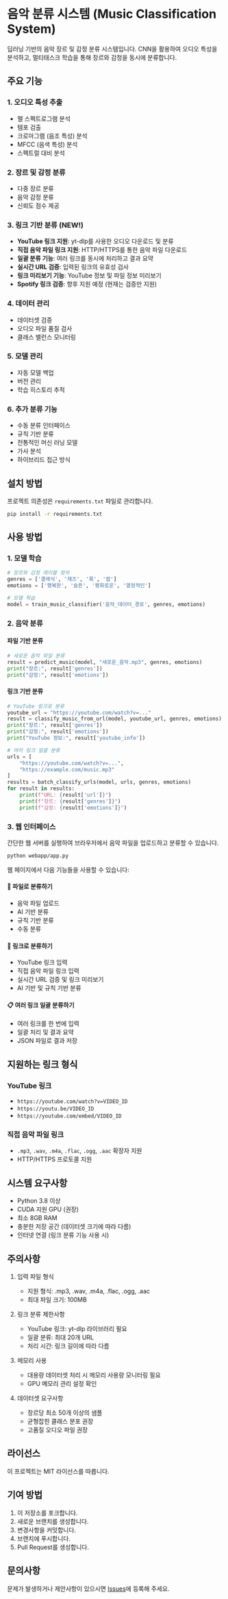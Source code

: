 # 음악 분류 시스템 (Music Classification System)

딥러닝 기반의 음악 장르 및 감정 분류 시스템입니다. CNN을 활용하여 오디오 특성을 분석하고, 멀티태스크 학습을 통해 장르와 감정을 동시에 분류합니다.

## 주요 기능

### 1. 오디오 특성 추출
- 멜 스펙트로그램 분석
- 템포 검출
- 크로마그램 (음조 특성) 분석
- MFCC (음색 특성) 분석
- 스펙트럴 대비 분석

### 2. 장르 및 감정 분류
- 다중 장르 분류
- 음악 감정 분류
- 신뢰도 점수 제공

### 3. 링크 기반 분류 (NEW!)
- **YouTube 링크 지원**: yt-dlp를 사용한 오디오 다운로드 및 분류
- **직접 음악 파일 링크 지원**: HTTP/HTTPS를 통한 음악 파일 다운로드
- **일괄 분류 기능**: 여러 링크를 동시에 처리하고 결과 요약
- **실시간 URL 검증**: 입력된 링크의 유효성 검사
- **링크 미리보기 기능**: YouTube 정보 및 파일 정보 미리보기
- **Spotify 링크 검증**: 향후 지원 예정 (현재는 검증만 지원)

### 4. 데이터 관리
- 데이터셋 검증
- 오디오 파일 품질 검사
- 클래스 밸런스 모니터링

### 5. 모델 관리
- 자동 모델 백업
- 버전 관리
- 학습 히스토리 추적

### 6. 추가 분류 기능
- 수동 분류 인터페이스
- 규칙 기반 분류
- 전통적인 머신 러닝 모델
- 가사 분석
- 하이브리드 접근 방식

## 설치 방법

프로젝트 의존성은 `requirements.txt` 파일로 관리합니다.

```bash
pip install -r requirements.txt
```

## 사용 방법

### 1. 모델 학습
```python
# 장르와 감정 레이블 정의
genres = ['클래식', '재즈', '록', '팝']
emotions = ['행복한', '슬픈', '평화로운', '열정적인']

# 모델 학습
model = train_music_classifier('음악_데이터_경로', genres, emotions)
```

### 2. 음악 분류

#### 파일 기반 분류
```python
# 새로운 음악 파일 분류
result = predict_music(model, "새로운_음악.mp3", genres, emotions)
print("장르:", result['genres'])
print("감정:", result['emotions'])
```

#### 링크 기반 분류
```python
# YouTube 링크로 분류
youtube_url = "https://youtube.com/watch?v=..."
result = classify_music_from_url(model, youtube_url, genres, emotions)
print("장르:", result['genres'])
print("감정:", result['emotions'])
print("YouTube 정보:", result['youtube_info'])

# 여러 링크 일괄 분류
urls = [
    "https://youtube.com/watch?v=...",
    "https://example.com/music.mp3"
]
results = batch_classify_urls(model, urls, genres, emotions)
for result in results:
    print(f"URL: {result['url']}")
    print(f"장르: {result['genres']}")
    print(f"감정: {result['emotions']}")
```

### 3. 웹 인터페이스

간단한 웹 서버를 실행하여 브라우저에서 음악 파일을 업로드하고 분류할 수 있습니다.

```bash
python webapp/app.py
```

웹 페이지에서 다음 기능들을 사용할 수 있습니다:

#### 📁 파일로 분류하기
- 음악 파일 업로드
- AI 기반 분류
- 규칙 기반 분류
- 수동 분류

#### 🔗 링크로 분류하기
- YouTube 링크 입력
- 직접 음악 파일 링크 입력
- 실시간 URL 검증 및 링크 미리보기
- AI 기반 및 규칙 기반 분류

#### 📋 여러 링크 일괄 분류하기
- 여러 링크를 한 번에 입력
- 일괄 처리 및 결과 요약
- JSON 파일로 결과 저장

## 지원하는 링크 형식

### YouTube 링크
- `https://youtube.com/watch?v=VIDEO_ID`
- `https://youtu.be/VIDEO_ID`
- `https://youtube.com/embed/VIDEO_ID`

### 직접 음악 파일 링크
- `.mp3`, `.wav`, `.m4a`, `.flac`, `.ogg`, `.aac` 확장자 지원
- HTTP/HTTPS 프로토콜 지원

## 시스템 요구사항

- Python 3.8 이상
- CUDA 지원 GPU (권장)
- 최소 8GB RAM
- 충분한 저장 공간 (데이터셋 크기에 따라 다름)
- 인터넷 연결 (링크 분류 기능 사용 시)

## 주의사항

1. 입력 파일 형식
   - 지원 형식: .mp3, .wav, .m4a, .flac, .ogg, .aac
   - 최대 파일 크기: 100MB

2. 링크 분류 제한사항
   - YouTube 링크: yt-dlp 라이브러리 필요
   - 일괄 분류: 최대 20개 URL
   - 처리 시간: 링크 길이에 따라 다름

3. 메모리 사용
   - 대용량 데이터셋 처리 시 메모리 사용량 모니터링 필요
   - GPU 메모리 관리 설정 확인

4. 데이터셋 요구사항
   - 장르당 최소 50개 이상의 샘플
   - 균형잡힌 클래스 분포 권장
   - 고품질 오디오 파일 권장

## 라이선스

이 프로젝트는 MIT 라이선스를 따릅니다.

## 기여 방법

1. 이 저장소를 포크합니다.
2. 새로운 브랜치를 생성합니다.
3. 변경사항을 커밋합니다.
4. 브랜치에 푸시합니다.
5. Pull Request를 생성합니다.

## 문의사항

문제가 발생하거나 제안사항이 있으시면 [Issues](https://github.com/imsang27/Music-Classification/issues)에 등록해 주세요.

